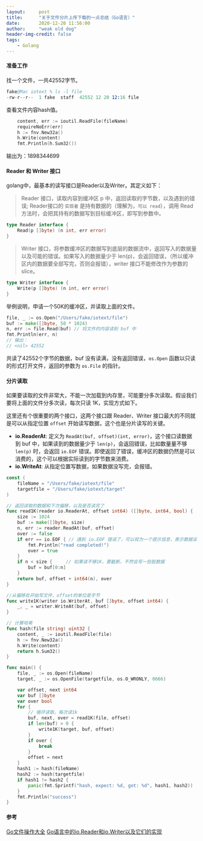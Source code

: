 ```yaml
---
layout:     post
title:      "关于文件分片上传下载的一点总结（Go语言）"
date:       2020-12-20 11:56:00
author:     "weak old dog"
header-img-credit: false
tags:
    - Golang
---
```


#### 准备工作
找一个文件，一共42552字节。
```s
fake@Mac iotext % ls -l file  
-rw-r--r--  1 fake  staff  42552 12 20 12:16 file
```
查看文件内容hash值。
```go
	content, err := ioutil.ReadFile(fileName)
	requireNoErr(err)
	h := fnv.New32a()
	h.Write(content)
	fmt.Println(h.Sum32())
```
输出为：1898344699

#### Reader 和 Writer 接口
golang中，最基本的读写接口是Reader以及Writer。其定义如下：

> Reader 接口，读取内容到缓冲区 p 中，返回读取的字节数，以及遇到的错误; Reader接口的 `实现者` 是持有数据的（理解为，`可以 read`），调用 Read 方法时，会把其持有的数据写到目标缓冲区，即写到参数中。

```go
type Reader interface {
	Read(p []byte) (n int, err error)
}
```

> Writer 接口，将参数缓冲区的数据写到底层的数据流中，返回写入的数据量以及可能的错误。如果写入的数据量少于 len(p)，会返回错误，（所以缓冲区内的数据要全部写完，否则会报错），writer 接口不能修改作为参数的 slice。

```go
type Writer interface {
	Write(p []byte) (n int, err error)
}
```

举例说明，申请一个50K的缓冲区，并读取上面的文件。
```go
file, _ := os.Open("/Users/fake/iotext/file")
buf := make([]byte, 50 * 1024)
n, err := file.Read(buf) // 将文件的内容读到 buf 中
fmt.Println(err, n)
// 输出：
// <nil> 42552
```
共读了42552个字节的数据，buf 没有读满，没有返回错误，`os.Open` 函数以只读的形式打开文件，返回的参数为 `os.File` 的指针。

#### 分片读取
如果要读取的文件非常大，不能一次加载到内存里，可能要分多次读取。假设我们要将上面的文件分多次读，每次只读 1K，实现方式如下。

这里还有个很重要的两个接口，这两个接口跟 Reader、Writer 接口最大的不同就是可以从指定位置 `offset` 开始读写数据，这个也是分片读写的关键。

* **io.ReaderAt**: 定义为 `ReadAt(buf, offset)(int, error)`，这个接口读数据到 buf 中，如果读到的数据量少于 `len(p)`，会返回错误，比如数量量不够 `len(p)` 时，会返回 `io.EOF` 错误。即使返回了错误，缓冲区的数据仍然是可以消费的，这个可以根据实际读到的字节数来消费。
* **io.WriteAt**: 从指定位置写数据，如果数据没写完，会报错。

```go
const (
	fileName = "/Users/fake/iotext/file"
	targetfile = "/Users/fake/iotext/target"
)

// 返回读取的数据和下次偏移，以及是否读完了
func read1K(reader io.ReaderAt, offset int64) ([]byte, int64, bool) {
	size := 1024
	buf := make([]byte, size)
	n, err := reader.ReadAt(buf, offset)
	over := false
	if err == io.EOF { // 遇到 io.EOF 错误了，可以视为一个提示信息，表示数据读完了
		fmt.Println("read completed!")
		over = true
    }
	if n < size {     // 如果读不够1K，要截断，不然会写一些脏数据
		buf = buf[0:n]
	}
	return buf, offset + int64(n), over
}

//从偏移处开始写文件，offset的单位是字节
func write1K(writer io.WriterAt, buf []byte, offset int64) {
	_, _ = writer.WriteAt(buf, offset)
}

// 计算哈希
func hash(file string) uint32 {
	content, _ := ioutil.ReadFile(file)
	h := fnv.New32a()
	h.Write(content)
	return h.Sum32()
}

func main() {
	file, _ := os.Open(fileName)
	target, _ := os.OpenFile(targetfile, os.O_WRONLY, 0666)

	var offset, next int64
	var buf []byte
	var over bool
	for {
        // 循环读取，每次读1k
		buf, next, over = read1K(file, offset)
		if len(buf) > 0 {
			write1K(target, buf, offset)
		}
		if over {
			break
		}
		offset = next
	}
	hash1 := hash(fileName)
	hash2 := hash(targetfile)
	if hash1 != hash2 {
		panic(fmt.Sprintf("hash, expect: %d, got: %d", hash1, hash2))
	}
	fmt.Println("success")
}
```

#### 参考
[Go文件操作大全](https://colobu.com/2016/10/12/go-file-operations/)
[Go语言中的io.Reader和io.Writer以及它们的实现](https://colobu.com/2016/08/29/go-io-Reader-and-io-Writer/)
